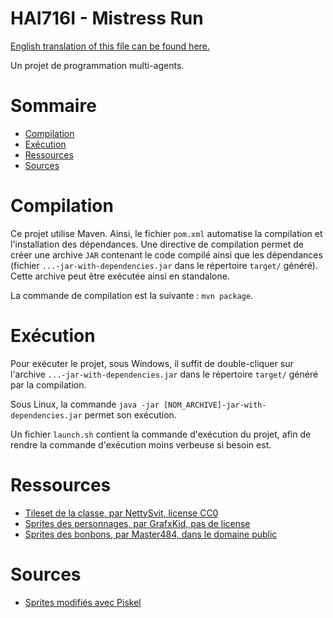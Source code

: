 # HAI716I - Mistress Run

[English translation of this file can be found here.](./README_EN.md)

Un projet de programmation multi-agents.

# Sommaire

* [Compilation](#compilation)
* [Exécution](#exécution)
* [Ressources](#ressources)
* [Sources](#sources)

# Compilation

Ce projet utilise Maven. Ainsi, le fichier `pom.xml` automatise la compilation et l'installation des dépendances. Une directive de compilation permet de créer une archive `JAR` contenant le code compilé ainsi que les dépendances (fichier `...-jar-with-dependencies.jar` dans le répertoire `target/` généré). Cette archive peut être exécutée ainsi en standalone.

La commande de compilation est la suivante : `mvn package`.

# Exécution

Pour exécuter le projet, sous Windows, il suffit de double-cliquer sur l'archive `...-jar-with-dependencies.jar` dans le répertoire `target/` généré par la compilation.

Sous Linux, la commande `java -jar [NOM_ARCHIVE]-jar-with-dependencies.jar` permet son exécution.

Un fichier `launch.sh` contient la commande d'exécution du projet, afin de rendre la commande d'exécution moins verbeuse si besoin est.

# Ressources

* [Tileset de la classe, par NettySvit, license CC0](https://opengameart.org/content/cool-school-tileset)
* [Sprites des personnages, par GrafxKid, pas de license](https://opengameart.org/content/rpg-character-sprites)
* [Sprites des bonbons, par Master484, dans le domaine public](https://opengameart.org/content/super-candy-set-m484-games)

# Sources

* [Sprites modifiés avec Piskel](https://www.piskelapp.com/)
